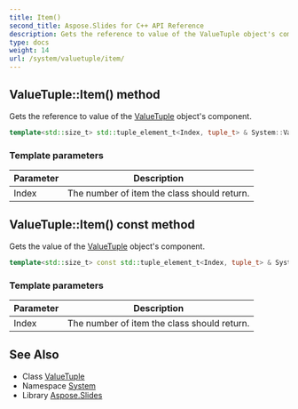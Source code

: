 ```yaml
---
title: Item()
second_title: Aspose.Slides for C++ API Reference
description: Gets the reference to value of the ValueTuple object's component.
type: docs
weight: 14
url: /system/valuetuple/item/
---
```

## ValueTuple::Item() method


Gets the reference to value of the [ValueTuple](../) object's component.

```cpp
template<std::size_t> std::tuple_element_t<Index, tuple_t> & System::ValueTuple<Args>::Item()
```


### Template parameters

| Parameter | Description |
| --- | --- |
| Index | The number of item the class should return. |

## ValueTuple::Item() const method


Gets the value of the [ValueTuple](../) object's component.

```cpp
template<std::size_t> const std::tuple_element_t<Index, tuple_t> & System::ValueTuple<Args>::Item() const
```


### Template parameters

| Parameter | Description |
| --- | --- |
| Index | The number of item the class should return. |

## See Also

* Class [ValueTuple](../)
* Namespace [System](../../)
* Library [Aspose.Slides](../../../)